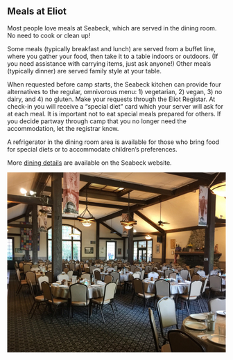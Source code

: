 ## Meals at Eliot

Most people love meals at Seabeck, which are served  in the dining room. No need to cook or clean up!

Some meals (typically breakfast and lunch) are served from a buffet line, where you gather your food, then take it to a table indoors or outdoors. (If you need assistance with carrying items, just ask anyone!) Other meals (typically dinner) are served family style at your table.

When requested before camp starts, the Seabeck kitchen can provide four alternatives to the regular, omnivorous menu: 1) vegetarian, 2) vegan, 3) no dairy, and 4) no gluten. Make your requests through the Eliot Registar. At check-in you will receive a “special diet” card which your server will ask for at each meal. It is important not to eat special meals prepared for others. If you decide partway through camp that you no longer need the accommodation, let the registrar know. 

A refrigerator in the dining room area is available for those who bring food for special diets or to accommodate children’s preferences. 

More [dining details](https://www.seabeck.org/dining) are available on the Seabeck website.

<img src="img/seabeck_dining_hall.jpg"
    alt="Seabeck Conference Center dining hall" />